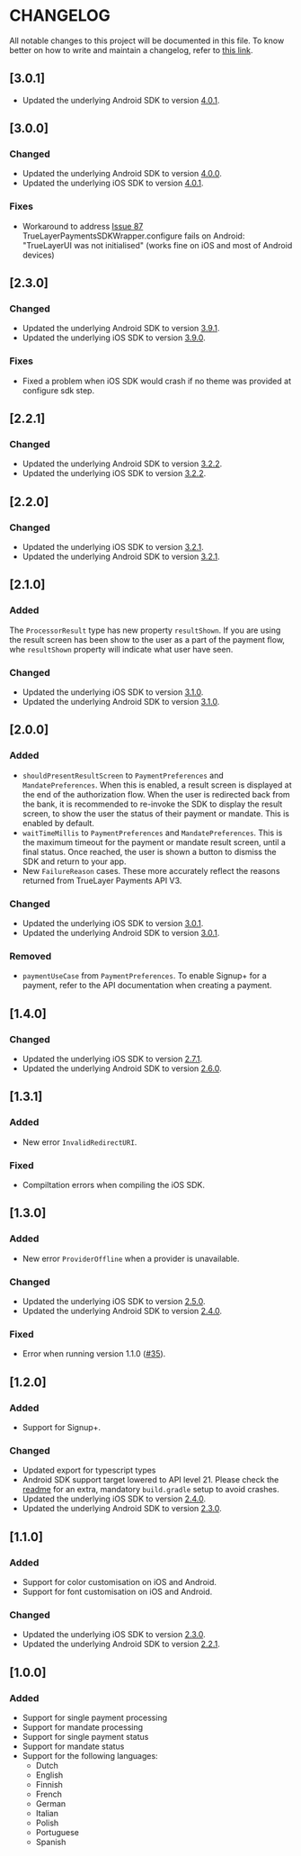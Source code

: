 # CHANGELOG
All notable changes to this project will be documented in this file. To know better on how to write and maintain a changelog, refer to [this link](https://keepachangelog.com/en/1.0.0/).

## [3.0.1]

- Updated the underlying Android SDK to version [4.0.1](https://docs.truelayer.com/docs/android-sdk-release-history).

## [3.0.0]

### Changed

- Updated the underlying Android SDK to version [4.0.0](https://docs.truelayer.com/docs/android-sdk-release-history).
- Updated the underlying iOS SDK to version [4.0.1](https://docs.truelayer.com/docs/ios-sdk-release-history).

### Fixes

- Workaround to address [Issue 87](https://github.com/TrueLayer/truelayer-react-native-sdk/issues/87)
  TrueLayerPaymentsSDKWrapper.configure fails on Android: "TrueLayerUI was not initialised" (works fine on iOS and most of Android devices)

## [2.3.0]

### Changed

- Updated the underlying Android SDK to version [3.9.1](https://docs.truelayer.com/docs/android-sdk-release-history).
- Updated the underlying iOS SDK to version [3.9.0](https://docs.truelayer.com/docs/ios-sdk-release-history).

### Fixes

- Fixed a problem when iOS SDK would crash if no theme was provided at configure sdk step.

## [2.2.1]

### Changed

- Updated the underlying Android SDK to version [3.2.2](https://docs.truelayer.com/docs/android-sdk-release-history).
- Updated the underlying iOS SDK to version [3.2.2](https://docs.truelayer.com/docs/ios-sdk-release-history).

## [2.2.0]

### Changed

- Updated the underlying iOS SDK to version [3.2.1](https://github.com/TrueLayer/TrueLayer-iOS-SDK/releases/tag/3.2.1).
- Updated the underlying Android SDK to version [3.2.1](https://docs.truelayer.com/docs/android-sdk-release-history).

## [2.1.0]

### Added

The `ProcessorResult` type has new property `resultShown`. If you are using the result screen has been show to the user as a part of the payment flow, whe `resultShown` property will indicate what user have seen.

### Changed

- Updated the underlying iOS SDK to version [3.1.0](https://github.com/TrueLayer/TrueLayer-iOS-SDK/releases/tag/3.1.0).
- Updated the underlying Android SDK to version [3.1.0](https://docs.truelayer.com/docs/android-sdk-release-history).

## [2.0.0]

### Added

- `shouldPresentResultScreen` to `PaymentPreferences` and `MandatePreferences`. When this is enabled, a result screen is displayed at the end of the authorization flow. When the user is redirected back from the bank, it is recommended to re-invoke the SDK to display the result screen, to show the user the status of their payment or mandate. This is enabled by default.
- `waitTimeMillis` to `PaymentPreferences` and `MandatePreferences`. This is the maximum timeout for the payment or mandate result screen, until a final status. Once reached, the user is shown a button to dismiss the SDK and return to your app.
- New `FailureReason` cases. These more accurately reflect the reasons returned from TrueLayer Payments API V3.

### Changed

- Updated the underlying iOS SDK to version [3.0.1](https://github.com/TrueLayer/TrueLayer-iOS-SDK/releases/tag/3.0.1).
- Updated the underlying Android SDK to version [3.0.1](https://docs.truelayer.com/docs/android-sdk-release-history).

### Removed

- `paymentUseCase` from `PaymentPreferences`. To enable Signup+ for a payment, refer to the API documentation when creating a payment.

## [1.4.0]

### Changed

- Updated the underlying iOS SDK to version [2.7.1](https://github.com/TrueLayer/TrueLayer-iOS-SDK/releases/tag/2.7.1).
- Updated the underlying Android SDK to version [2.6.0](https://docs.truelayer.com/docs/android-sdk-release-history).


## [1.3.1]

### Added

- New error `InvalidRedirectURI`.

### Fixed

- Compiltation errors when compiling the iOS SDK.

## [1.3.0]

### Added

- New error `ProviderOffline` when a provider is unavailable.

### Changed

- Updated the underlying iOS SDK to version [2.5.0](https://github.com/TrueLayer/TrueLayer-iOS-SDK/releases/tag/2.5.0).
- Updated the underlying Android SDK to version [2.4.0](https://docs.truelayer.com/docs/android-sdk-release-history).

### Fixed

- Error when running version 1.1.0 ([#35](https://github.com/TrueLayer/truelayer-react-native-sdk/issues/35)).

## [1.2.0]

### Added

- Support for Signup+.

### Changed

- Updated export for typescript types
- Android SDK support target lowered to API level 21. Please check the [readme](README.md) for an extra, mandatory `build.gradle` setup to avoid crashes.
- Updated the underlying iOS SDK to version [2.4.0](https://github.com/TrueLayer/TrueLayer-iOS-SDK/releases/tag/2.4.0).
- Updated the underlying Android SDK to version [2.3.0](https://docs.truelayer.com/docs/android-sdk-release-history).


## [1.1.0]

### Added

- Support for color customisation on iOS and Android.
- Support for font customisation on iOS and Android.

### Changed

- Updated the underlying iOS SDK to version [2.3.0](https://github.com/TrueLayer/TrueLayer-iOS-SDK/releases/tag/2.3.0).
- Updated the underlying Android SDK to version [2.2.1](https://docs.truelayer.com/docs/android-sdk-release-history).

## [1.0.0]

### Added
- Support for single payment processing
- Support for mandate processing
- Support for single payment status
- Support for mandate status
- Support for the following languages:
  - Dutch
  - English
  - Finnish
  - French
  - German
  - Italian
  - Polish
  - Portuguese
  - Spanish

